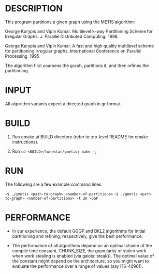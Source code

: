 DESCRIPTION 
===========

This program partitions a given graph using the METIS algorithm:

George Karypis and Vipin Kumar. Multilevel k-way Partitioning Scheme for 
Irregular Graphs. J. Parallel Distributed Computing. 1998.

George Karypis and Vipin Kumar. A fast and high quality multilevel scheme 
for partitioning irregular graphs. International Conference on Parallel 
Processing. 1995

The algorithm first coarsens the graph, partitions it, and then refines 
the partitioning.


INPUT
===========

All algorithm variants expect a directed graph in gr format.


BUILD
===========

1. Run cmake at BUILD directory (refer to top-level README for cmake instructions).

2. Run `cd <BUILD>/lonestar/gmetis; make -j`


RUN
===========

The following are a few example command lines.

-`$ ./gmetis <path-to-graph> <number-of-partitions>`
-`$ ./gmetis <path-to-graph> <number-of-partitions> -t 20 -GGP`


PERFORMANCE
===========

- In our experience, the default GGGP and BKL2 algorithms for initial partitioning 
and refining, respectively, give the best performance.

- The performance of all algorithms depend on an optimal choice of the compile 
time constant, CHUNK_SIZE, the granularity of stolen work when work stealing is 
enabled (via galois::steal()). The optimal value of the constant might depend on 
the architecture, so you might want to evaluate the performance over a range of 
values (say [16-4096]).
